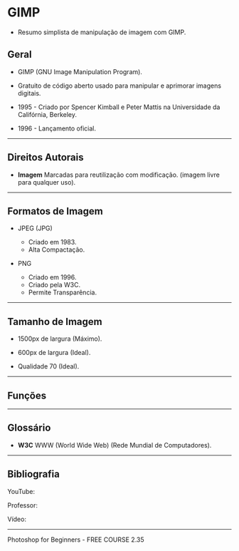 # GIMP
* Resumo simplista de manipulação de imagem com GIMP.

## Geral
* GIMP (GNU Image Manipulation Program).

* Gratuito de código aberto usado para manipular e aprimorar imagens digitais.

* 1995 - Criado por Spencer Kimball e Peter Mattis na Universidade da Califórnia, Berkeley.

* 1996 - Lançamento oficial.

---
## Direitos Autorais
* **Imagem** Marcadas para reutilização com modificação. (imagem livre para qualquer uso). 

---
## Formatos de Imagem
* JPEG (JPG)
  * Criado em 1983.
  * Alta Compactação.

* PNG
  * Criado em 1996.
  * Criado pela W3C.
  * Permite Transparência.

---
## Tamanho de Imagem
  * 1500px de largura (Máximo).
  
  * 600px de largura (Ideal).

  * Qualidade 70 (Ideal).

---
## Funções



---
## Glossário
  * **W3C** WWW (World Wide Web) (Rede Mundial de Computadores).

---
## Bibliografia

YouTube: 

Professor: 

Vídeo:

---

Photoshop for Beginners - FREE COURSE
2.35
